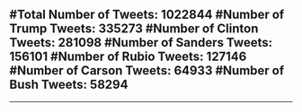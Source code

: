 #Total Number of Tweets: 1022844 
#Number of Trump Tweets: 335273
#Number of Clinton Tweets: 281098
#Number of Sanders Tweets: 156101
#Number of Rubio Tweets: 127146
#Number of Carson Tweets: 64933
#Number of Bush Tweets: 58294
---
---
